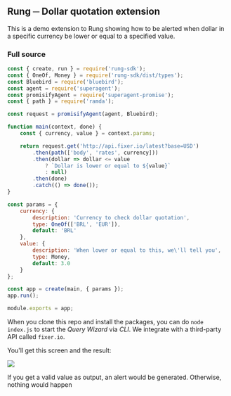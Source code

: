 ## Rung ─ Dollar quotation extension

This is a demo extension to Rung showing how to be alerted when dollar in a specific currency be lower or equal to a specified
value.

### Full source

```js
const { create, run } = require('rung-sdk');
const { OneOf, Money } = require('rung-sdk/dist/types');
const Bluebird = require('bluebird');
const agent = require('superagent');
const promisifyAgent = require('superagent-promise');
const { path } = require('ramda');

const request = promisifyAgent(agent, Bluebird);

function main(context, done) {
    const { currency, value } = context.params;

    return request.get('http://api.fixer.io/latest?base=USD')
        .then(path(['body', 'rates', currency]))
        .then(dollar => dollar <= value
            ? `Dollar is lower or equal to ${value}`
            : null)
        .then(done)
        .catch(() => done());
}

const params = {
    currency: {
        description: 'Currency to check dollar quotation',
        type: OneOf(['BRL', 'EUR']),
        default: 'BRL'
    },
    value: {
        description: 'When lower or equal to this, we\'ll tell you',
        type: Money,
        default: 3.0
    }
};

const app = create(main, { params });
app.run();

module.exports = app;
```

When you clone this repo and install the packages, you can do `node index.js` to start the _Query Wizard_ via _CLI_. We
integrate with a third-party API called `fixer.io`.

You'll get this screen and the result:

![](http://i.imgur.com/cmZEHNQ.png)

If you get a valid value as output, an alert would be generated. Otherwise, nothing would happen
